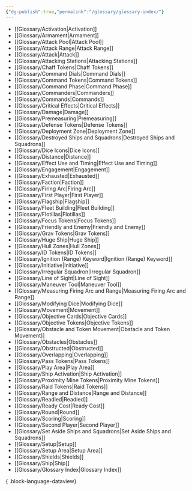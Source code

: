 ```yaml
---
{"dg-publish":true,"permalink":"/glossary/glossary-index/"}
---
```


- [[Glossary/Activation\|Activation]]
- [[Glossary/Armament\|Armament]]
- [[Glossary/Attack Pool\|Attack Pool]]
- [[Glossary/Attack Range\|Attack Range]]
- [[Glossary/Attack\|Attack]]
- [[Glossary/Attacking Stations\|Attacking Stations]]
- [[Glossary/Chaff Tokens\|Chaff Tokens]]
- [[Glossary/Command Dials\|Command Dials]]
- [[Glossary/Command Tokens\|Command Tokens]]
- [[Glossary/Command Phase\|Command Phase]]
- [[Glossary/Commanders\|Commanders]]
- [[Glossary/Commands\|Commands]]
- [[Glossary/Critical Effects\|Critical Effects]]
- [[Glossary/Damage\|Damage]]
- [[Glossary/Premeasuring\|Premeasuring]]
- [[Glossary/Defense Tokens\|Defense Tokens]]
- [[Glossary/Deployment Zone\|Deployment Zone]]
- [[Glossary/Destroyed Ships and Squadrons\|Destroyed Ships and Squadrons]]
- [[Glossary/Dice Icons\|Dice Icons]]
- [[Glossary/Distance\|Distance]]
- [[Glossary/Effect Use and Timing\|Effect Use and Timing]]
- [[Glossary/Engagement\|Engagement]]
- [[Glossary/Exhausted\|Exhausted]]
- [[Glossary/Faction\|Faction]]
- [[Glossary/Firing Arc\|Firing Arc]]
- [[Glossary/First Player\|First Player]]
- [[Glossary/Flagship\|Flagship]]
- [[Glossary/Fleet Building\|Fleet Building]]
- [[Glossary/Flotillas\|Flotillas]]
- [[Glossary/Focus Tokens\|Focus Tokens]]
- [[Glossary/Friendly and Enemy\|Friendly and Enemy]]
- [[Glossary/Grav Tokens\|Grav Tokens]]
- [[Glossary/Huge Ship\|Huge Ship]]
- [[Glossary/Hull Zones\|Hull Zones]]
- [[Glossary/ID Tokens\|ID Tokens]]
- [[Glossary/Ignition (Range) Keyword\|Ignition (Range) Keyword]]
- [[Glossary/Initiative\|Initiative]]
- [[Glossary/Irregular Squadron\|Irregular Squadron]]
- [[Glossary/Line of Sight\|Line of Sight]]
- [[Glossary/Maneuver Tool\|Maneuver Tool]]
- [[Glossary/Measuring Firing Arc and Range\|Measuring Firing Arc and Range]]
- [[Glossary/Modifying Dice\|Modifying Dice]]
- [[Glossary/Movement\|Movement]]
- [[Glossary/Objective Cards\|Objective Cards]]
- [[Glossary/Objective Tokens\|Objective Tokens]]
- [[Glossary/Obstacle and Token Movement\|Obstacle and Token Movement]]
- [[Glossary/Obstacles\|Obstacles]]
- [[Glossary/Obstructed\|Obstructed]]
- [[Glossary/Overlapping\|Overlapping]]
- [[Glossary/Pass Tokens\|Pass Tokens]]
- [[Glossary/Play Area\|Play Area]]
- [[Glossary/Ship Activation\|Ship Activation]]
- [[Glossary/Proximity Mine Tokens\|Proximity Mine Tokens]]
- [[Glossary/Raid Tokens\|Raid Tokens]]
- [[Glossary/Range and Distance\|Range and Distance]]
- [[Glossary/Readied\|Readied]]
- [[Glossary/Ready Cost\|Ready Cost]]
- [[Glossary/Round\|Round]]
- [[Glossary/Scoring\|Scoring]]
- [[Glossary/Second Player\|Second Player]]
- [[Glossary/Set Aside Ships and Squadrons\|Set Aside Ships and Squadrons]]
- [[Glossary/Setup\|Setup]]
- [[Glossary/Setup Area\|Setup Area]]
- [[Glossary/Shields\|Shields]]
- [[Glossary/Ship\|Ship]]
- [[Glossary/Glossary Index\|Glossary Index]]

{ .block-language-dataview}
